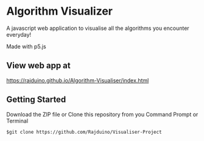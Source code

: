 # Algorithm Visualizer #
A javascript web application to visualise all the algorithms you encounter everyday!

Made with p5.js

## View web app at

https://rajduino.github.io/Algorithm-Visualiser/index.html

## Getting Started

Download the ZIP file or Clone this repository from you Command Prompt or Terminal

```
$git clone https://github.com/Rajduino/Visualiser-Project
```
